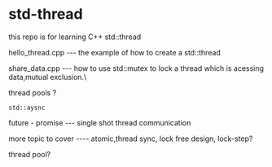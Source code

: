 # std-thread
this repo is for learning C++ std::thread

   hello_thread.cpp --- the example of how to create a std::thread

   share_data.cpp    --- how to use std::mutex to lock a thread which is acessing data,mutual exclusion.\

   thread pools ?
   
    std::aysnc
   
   future - promise --- single shot thread communication 

   more topic to cover ---- atomic,thread sync, lock free design, lock-step?
   

   thread pool?




